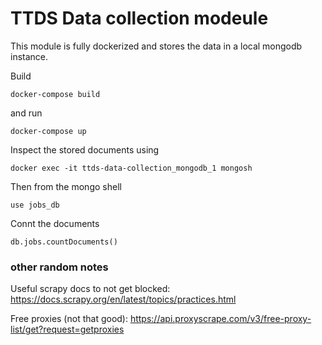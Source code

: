 # TTDS Data collection modeule

This module is fully dockerized and stores the data in a local mongodb instance.

Build
```
docker-compose build
```

and run

```
docker-compose up
```

Inspect the stored documents using

```
docker exec -it ttds-data-collection_mongodb_1 mongosh
```

Then from the mongo shell

```
use jobs_db
```

Connt the documents

```
db.jobs.countDocuments()
```

### other random notes

Useful scrapy docs to not get blocked: https://docs.scrapy.org/en/latest/topics/practices.html 

Free proxies (not that good): https://api.proxyscrape.com/v3/free-proxy-list/get?request=getproxies
